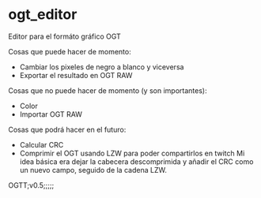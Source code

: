 # ogt_editor

Editor para el formáto gráfico OGT

Cosas que puede hacer de momento:
- Cambiar los pixeles de negro a blanco y viceversa
- Exportar el resultado en OGT RAW

Cosas que no puede hacer de momento (y son importantes):
- Color
- Importar OGT RAW

Cosas que podrá hacer en el futuro:
- Calcular CRC
- Comprimir el OGT usando LZW para poder compartirlos en twitch
Mi idea básica era dejar la cabecera descomprimida y añadir el CRC como un nuevo campo, seguido de la cadena LZW.

OGTT;v0.5;<ancho>;<alto>;<crc>;;<imagen comprimida>
